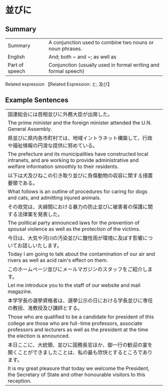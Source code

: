# 並びに

## Summary

<table><tr>   <td>Summary<td>   <td>A conjunction used to combine two nouns or noun phrases.</td><tr><tr>   <td>English<td>   <td>And; both ~ and ~; as well as</td><tr><tr>   <td>Part of speech<td>   <td>Conjunction (usually used in formal writing and formal speech)</td><tr></table><tr>   <td>Related expression<td>   <td>【Related Expression: と; 及び】</td><tr></table></table>

## Example Sentences

<table><tr><td>国連総会には首相並びに外務大臣が出席した。<td><tr><tr><td>The prime minister and the foreign minister attended the U.N. General Assembly.<td><tr><tr><td>県並びに県内各市町村では、地域イントラネット構築して、行政や福祉情報の円滑な提供に努めている。<td><tr><tr><td>The prefecture and its municipalities have constructed local intranets, and are working to provide administrative and welfare information smoothly to their residents.<td><tr><tr><td>以下は犬及びねこの引き取り並びに負傷動物の収容に関する措置要領である。<td><tr><tr><td>What follows is an outline of procedures for caring for dogs and cats, and admitting injured animals.<td><tr><tr><td>その政党は、夫婦間における暴力の防止並びに被害者の保護に関する法律案を発表した。<td><tr><tr><td>The political party announced laws for the prevention of spousal violence as well as the protection of the victims.<td><tr><tr><td>今日は、大気や河川の汚染並びに酸性雨が環境に及ぼす影響についてお話しいたします。<td><tr><tr><td>Today I am going to talk about the contamination of our air and rivers as well as acid rain's effect on them.<td><tr><tr><td>このホームページ並びにメールマガジンのスタッフをご紹介します。<td><tr><tr><td>Let me introduce you to the staff of our website and mail magazine.<td><tr><tr><td>本学学長の選挙資格者は、選挙公示の日における学長並びに専任の教授、准教授及び講師とする。<td><tr><tr><td>Those who are qualiﬁed to be a candidate for president of this college are those who are full-time professors, associate professors and lecturers as well as the president at the time the election is announced.<td><tr><tr><td>本日ここに、大統領、並びに国務長官ほか、御一行の歓迎の宴を開くことができましたことは、私の最も欣快とするところであります。<td><tr><tr><td>It is my great pleasure that today we welcome the President, the Secretary of State and other honourable visitors to this reception.<td><tr></table>

